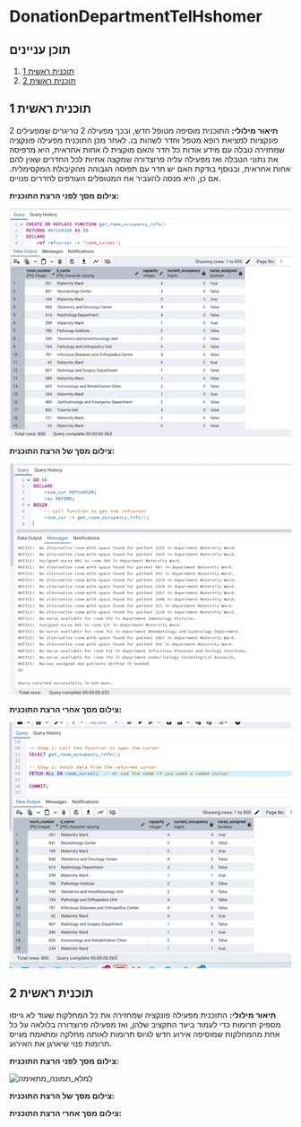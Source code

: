 # DonationDepartmentTelHshomer
## תוכן עניינים
1. [תוכנית ראשית 1](#תוכנית_ראשית_1)
2. [תוכנית ראשית 2](#תוכנית_ראשית_2)

## תוכנית ראשית 1
**תיאור מילולי:** התוכנית מוסיפה מטופל חדש, ובכך מפעילה 2 טריגרים שמפעילים 2 פונקציות למציאת רופא מטפל וחדר לשהות בו. לאחר מכן התוכנית מפעילה פונקציה שמחזירה טבלה עם מידע אודות כל חדר והאם מוקצית לו אחות אחראית, היא מדפיסה את נתוני הטבלה ואז מפעילה עליה פרוצדורה שמקצה אחיות לכל החדרים שאין להם אחות אחראית, ובנוסף בודקת האם יש חדר עם תפוסה הגבוהה מהקיבולת המקסימלית. אם כן, היא מנסה להעביר את המטופלים העודפים לחדרים פנויים.

**צילום מסך לפני הרצת התוכנית:**

![before_changes2](https://raw.githubusercontent.com/noa-rat/DonationDepartmentTelHashomer/main/שלב%20ד/before_changes2.png)

**צילום מסך של הרצת התוכנית:**

![run_main_program2](https://raw.githubusercontent.com/noa-rat/DonationDepartmentTelHashomer/main/שלב%20ד/run_main_program2.png)


**צילום מסך אחרי הרצת התוכנית:**

![after_changes2](https://raw.githubusercontent.com/noa-rat/DonationDepartmentTelHashomer/main/שלב%20ד/after_changes2.png)

## תוכנית ראשית 2
**תיאור מילולי:** התוכנית מפעילה פונקציה שמחזירה את כל המחלקות שעוד לא גייסו מספיק תרומות כדי לעמוד ביעד התקציב שלהן, ואז מפעילה פרוצדורה בלולאה על כל אחת מהמחלקות שמוסיפה אירוע חדש לגיוס תרומות לאותה מחלקה ומתאמת מגייס תרומות פנוי שיארגן את האירוע.


**צילום מסך לפני הרצת התוכנית:**

![למלא_תמונה_מתאימה](https://raw.githubusercontent.com/noa-rat/DonationDepartmentTelHashomer/main/שלב%20ד/למלא_תמונה_מתאימה.png)

**צילום מסך של הרצת התוכנית:**




**צילום מסך אחרי הרצת התוכנית:**



